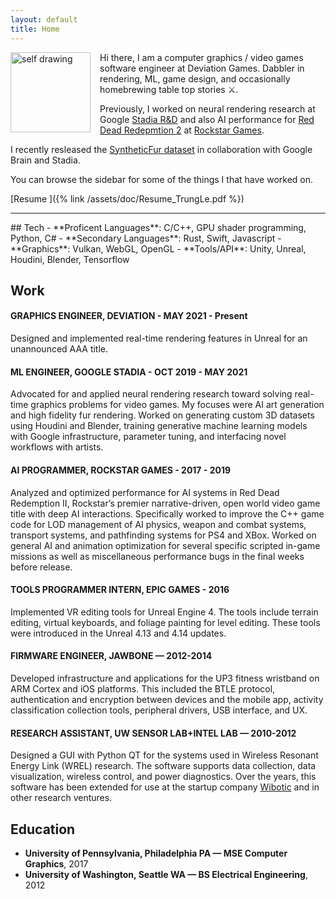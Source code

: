 ```yaml
---
layout: default
title: Home
---
```


<img width=128px src="{% link /assets/images/self_drawing.jpg %}" alt="self drawing" style="float: left; margin: 0px 15px 0px 0px;"> Hi there, I am a computer graphics / video games software engineer at Deviation Games. Dabbler in rendering, ML, game design, and occasionally homebrewing table top stories ⚔️. 


Previously, I worked on neural rendering research at Google [Stadia R&D](https://stadia.dev/) and also AI performance for [Red Dead Redepmtion 2](https://www.rockstargames.com/reddeadredemption2/) at [Rockstar Games](https://www.rockstargames.com/).

I recently resleased the [SyntheticFur dataset](https://github.com/google-research-datasets/synthetic-fur) in collaboration with Google Brain and Stadia.

You can browse the sidebar for some of the things I that have worked on.

[<i class="fas fa-envelope fa-lg icon"></i>](mailto:trungtuanle90@gmail.com)
[<i class="fab fa-linkedin fa-lg icon"></i>](https://www.linkedin.com/in/trungtuanle/)
[<i class="fab fa-github fa-lg icon"></i>](https://github.com/trungtle)
[<i class="fab fa-twitter-square fa-lg icon"></i>](https://twitter.com/trungle90)
[Resume <i class="fas fa-download fa-lg icon"></i>]({% link /assets/doc/Resume_TrungLe.pdf %})


<hr/>
## Tech
- **Proficent Languages**: C/C++, GPU shader programming, Python, C#
- **Secondary Languages**: Rust, Swift, Javascript
- **Graphics**: Vulkan, WebGL, OpenGL
- **Tools/API**: Unity, Unreal, Houdini, Blender, Tensorflow

## Work
#### GRAPHICS ENGINEER, DEVIATION - MAY 2021 - Present
Designed and implemented real-time rendering features in Unreal for an unannounced AAA title. 

#### ML ENGINEER, GOOGLE STADIA - OCT 2019 - MAY 2021

Advocated for and applied neural rendering research toward solving real-time graphics problems for video games. My focuses were AI art generation and high fidelity fur rendering. Worked on generating custom 3D datasets using Houdini and Blender, training generative machine learning models with Google infrastructure, parameter tuning, and interfacing novel workflows with artists. 

#### AI PROGRAMMER, ROCKSTAR GAMES - 2017 - 2019

Analyzed and optimized performance for AI systems in Red Dead Redemption II, Rockstar’s premier narrative-driven, open world video game title with deep AI interactions.  Specifically worked to improve  the C++ game code for LOD management of AI physics, weapon and combat systems, transport systems, and pathfinding systems for PS4 and XBox. Worked on general AI and animation optimization for several specific scripted in-game missions as well as miscellaneous performance bugs in the final weeks before release. 

#### TOOLS PROGRAMMER INTERN, EPIC GAMES - 2016

Implemented VR editing tools for Unreal Engine 4. The tools include terrain editing, virtual keyboards, and foliage painting for level editing. These tools were introduced in the Unreal 4.13 and 4.14 updates.

#### FIRMWARE ENGINEER, JAWBONE — 2012-2014

Developed infrastructure and applications for the UP3 fitness wristband on ARM Cortex and iOS platforms. This included the BTLE protocol, authentication and encryption between devices and the mobile app, activity classification collection tools, peripheral drivers, USB interface, and UX.

#### RESEARCH ASSISTANT, UW SENSOR LAB+INTEL LAB — 2010-2012

Designed a GUI with Python QT for the systems used in Wireless Resonant Energy Link (WREL) research. The software supports data collection, data visualization, wireless control, and power diagnostics. Over the years, this software has been extended for use at the startup company [Wibotic](https://www.wibotic.com/) and in other research ventures.

## Education

- **University of Pennsylvania, Philadelphia PA — MSE Computer Graphics**, 2017
- **University of Washington, Seattle WA — BS Electrical Engineering**, 2012




